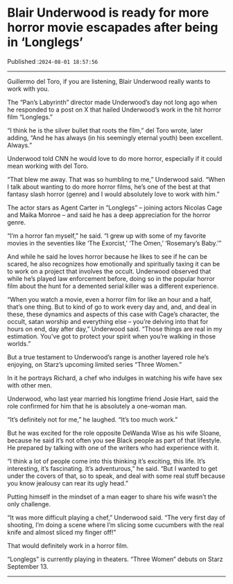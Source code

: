 # Blair Underwood is ready for more horror movie escapades after being in ‘Longlegs’

Published :`2024-08-01 18:57:56`

---

Guillermo del Toro, if you are listening, Blair Underwood really wants to work with you.

The “Pan’s Labyrinth” director made Underwood’s day not long ago when he responded to a post on X that hailed Underwood’s work in the hit horror film “Longlegs.”

“I think he is the silver bullet that roots the film,” del Toro wrote, later adding, “And he has always (in his seemingly eternal youth) been excellent. Always.”

Underwood told CNN he would love to do more horror, especially if it could mean working with del Toro.

“That blew me away. That was so humbling to me,” Underwood said. “When I talk about wanting to do more horror films, he’s one of the best at that fantasy slash horror (genre) and I would absolutely love to work with him.”

The actor stars as Agent Carter in “Longlegs” – joining actors Nicolas Cage and Maika Monroe – and said he has a deep appreciation for the horror genre.

“I’m a horror fan myself,” he said. “I grew up with some of my favorite movies in the seventies like ‘The Exorcist,’ ‘The Omen,’ ‘Rosemary’s Baby.’”

And while he said he loves horror because he likes to see if he can be scared, he also recognizes how emotionally and spiritually taxing it can be to work on a project that involves the occult. Underwood observed that while he’s played law enforcement before, doing so in the popular horror film about the hunt for a demented serial killer was a different experience.

“When you watch a movie, even a horror film for like an hour and a half, that’s one thing. But to kind of go to work every day and, and, and deal in these, these dynamics and aspects of this case with Cage’s character, the occult, satan worship and everything else – you’re delving into that for hours on end, day after day,” Underwood said. “Those things are real in my estimation. You’ve got to protect your spirit when you’re walking in those worlds.”

But a true testament to Underwood’s range is another layered role he’s enjoying, on Starz’s upcoming limited series “Three Women.”

In it he portrays Richard, a chef who indulges in watching his wife have sex with other men.

Underwood, who last year married his longtime friend Josie Hart, said the role confirmed for him that he is absolutely a one-woman man.

“It’s definitely not for me,” he laughed. “It’s too much work.”

But he was excited for the role opposite DeWanda Wise as his wife Sloane, because he said it’s not often you see Black people as part of that lifestyle. He prepared by talking with one of the writers who had experience with it.

“I think a lot of people come into this thinking it’s exciting, this life. It’s interesting, it’s fascinating. It’s adventurous,” he said. “But I wanted to get under the covers of that, so to speak, and deal with some real stuff because you know jealousy can rear its ugly head.”

Putting himself in the mindset of a man eager to share his wife wasn’t the only challenge.

“It was more difficult playing a chef,” Underwood said. “The very first day of shooting, I’m doing a scene where I’m slicing some cucumbers with the real knife and almost sliced my finger off!”

That would definitely work in a horror film.

“Longlegs” is currently playing in theaters. “Three Women” debuts on Starz September 13.

---

